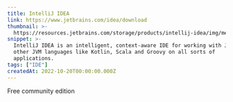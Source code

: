 ```yaml
---
title: IntelliJ IDEA
link: https://www.jetbrains.com/idea/download
thumbnail: >-
  https://resources.jetbrains.com/storage/products/intellij-idea/img/meta/intellij-idea_logo_300x300.png
snippet: >-
  IntelliJ IDEA is an intelligent, context-aware IDE for working with Java and
  other JVM languages like Kotlin, Scala and Groovy on all sorts of
  applications.
tags: ["IDE"]
createdAt: 2022-10-20T00:00:00.000Z
---
```

Free community edition